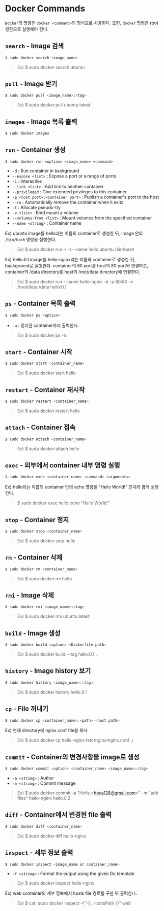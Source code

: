 # Docker Commands

`Docker`의 명령은 `docker <command>`의 형식으로 사용한다. 또한, `docker` 명령은 root 권한으로 실행해야 한다.

## `search` - Image 검색

```sh
$ sudo docker search <image_name>
```

> Ex) $ sudo docker search ubuntu

## `pull` - Image 받기

```sh
$ sudo docker pull <image_name>:<tag>
```

> Ex) $ sudo docker pull ubuntu:latest

## `images` - Image 목록 출력

```sh
$ sudo docker images
```

## `run` - Container 생성

```
$ sudo docker run <option> <image_name> <command>
```

* `-d` : Run container in background
*	`--expose <list>` : Expose a port or a range of ports
*	`-i` : Interactive
*	`--link <list>` : Add link to another container
*	`--privileged` : Give extended privileges to this container
*	`-p <host port>:<container port>` : Publish a container's port to the host
*	`--rm` : Automatically remove the container when it exits
*	`-t` : Allocate pseudo-tty
*	`-v <list>` : Bind mount a volume
*	`--volumes-from <list>` : Mount volumes from the specified container
*	`--name <string>` : Container name

Ex) ubuntu image를 hello라는 이름의 container로 생성한 뒤, image 안의 `/bin/bash` 명령을 실행한다.

> Ex) $ sudo docker run -i -t --name hello ubuntu /bin/bash

Ex) hello:0.1 image를 hello-nginx라는 이름의 container로 생성한 뒤, background로 실행한다. container의 80 port를 host의 80 port와 연결하고, container의 /data directory를 host의 /root/data directory에 연결한다.

> Ex) $ sudo docker run --name hello-nginx -d -p 80:80 -v /root/data:/data hello:0.1

## `ps` - Container 목록 출력

```sh
$ sudo docker ps <option>
```

- `-a` : 정지된 container까지 출력한다.

> Ex) $ sudo docker ps -a

## `start` - Container 시작

```sh
$ sudo docker start <container_name>
```

> Ex) $ sudo docker start hello

## `restart` - Container 재시작

```sh
$ sudo docker restart <container_name>
```

> Ex) $ sudo docker restart hello

## `attach` - Container 접속

```sh
$ sudo docker attach <container_name>
```

> Ex) $ sudo docker attach hello

## `exec` - 외부에서 container 내부 명령 실행

```sh
$ sudo docker exec <container_name> <command> <arguments>
```

Ex) hello라는 이름의 container 안의 echo 명령을 "Hello World!" 인자와 함께 실행한다.

> $ sudo docker exec hello echo "Hello World!"

## `stop` - Container 정지

```sh
$ sudo docker stop <container_name>
```

> Ex) $ sudo docker stop hello

## `rm` - Container 삭제

```sh
$ sudo docker rm <container_name>
```

> Ex) $ sudo docker rm hello

## `rmi` - Image 삭제

```sh
$ sudo docker rmi <image_name>:<tag>
```

> Ex) $ sudo docker rmi ubuntu:latest

## `build` - Image 생성

```sh
$ sudo docker build <option> <Dockerfile path>
```

> Ex) $ sudo docker build --tag hello:0.1 .

## `history` - Image history 보기

```sh
$ sudo docker history <image_name>:<tag>
```

> Ex) $ sudo docker history hello:0.1

## `cp` - File 꺼내기

```sh
$ sudo docker cp <container_name>:<path> <host path>
```

Ex) 현재 directory에 nginx.conf file을 복사

> Ex) $ sudo docker cp hello-nginx:/etc/nginx/nginx.conf ./

## `commit` - Container의 변경사항을 image로 생성

```sh
$ sudo docker commit <option> <container_name> <image_name>:<tag>
```

* `-a <string>` : Author
* `-m <string>` : Commit message

> Ex) $ sudo docker commit -a "HoYa \<hoya128@gmail.com>" -m "add files" hello-nginx hello:0.2

## `diff` - Container에서 변경된 file 출력

```sh
$ sudo docker diff <container_name>
```

> Ex) $ sudo docker diff hello-nginx

## `inspect` - 세부 정보 출력

```sh
$ sudo docker inspect <image_name or container_name>
```

* `-f <string>` : Format the output using the given Go template

> Ex) $ sudo docker inspect hello-nginx

Ex) web container의 세부 정보에서 hosts file 경로를 구한 뒤 출력한다.

> Ex) $ cat \`sudo docker inspect -f "{{ .HostsPath }}" web\`